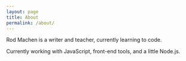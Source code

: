 ```yaml
---
layout: page
title: About
permalink: /about/
---
```


Rod Machen is a writer and teacher, currently learning to code. 

Currently working with JavaScript, front-end tools, and a little Node.js.